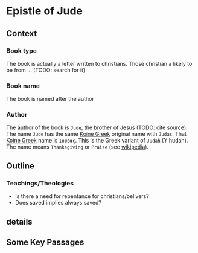 # Epistle of Jude

## Context
### Book type
The book is actually a letter written to christians. 
Those christian a likely to be from ... (TODO: search for it)

### Book name
The book is named after the author

### Author
The author of the book is `Jude`, the brother of Jesus (TODO: cite source).
The name `Jude` has the same [Koine Greek](https://en.wikipedia.org/wiki/Koine_Greek_language) original name with `Judas`. That [Koine Greek](https://en.wikipedia.org/wiki/Koine_Greek_language) name is `Ὶούδας`. This is the Greek variant of `Judah` (Y'hudah).
The name means `Thanksgiving` or `Praise` (see [wikipedia](https://en.wikipedia.org/wiki/Judah_(son_of_Jacob)#:~:text=The%20Hebrew%20name,ravine%22.%5B4%5D)).

## Outline
### Teachings/Theologies
- Is there a need for repentance for christians/belivers?
- Does saved implies always saved?

## details

## Some Key Passages
